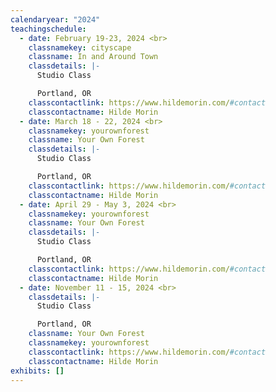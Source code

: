 ```yaml
---
calendaryear: "2024"
teachingschedule:
  - date: February 19-23, 2024 <br>
    classnamekey: cityscape
    classname: In and Around Town
    classdetails: |-
      Studio Class

      Portland, OR
    classcontactlink: https://www.hildemorin.com/#contact
    classcontactname: Hilde Morin
  - date: March 18 - 22, 2024 <br>
    classnamekey: yourownforest
    classname: Your Own Forest
    classdetails: |-
      Studio Class

      Portland, OR
    classcontactlink: https://www.hildemorin.com/#contact
    classcontactname: Hilde Morin
  - date: April 29 - May 3, 2024 <br>
    classnamekey: yourownforest
    classname: Your Own Forest
    classdetails: |-
      Studio Class

      Portland, OR
    classcontactlink: https://www.hildemorin.com/#contact
    classcontactname: Hilde Morin
  - date: November 11 - 15, 2024 <br>
    classdetails: |-
      Studio Class

      Portland, OR
    classname: Your Own Forest
    classnamekey: yourownforest
    classcontactlink: https://www.hildemorin.com/#contact
    classcontactname: Hilde Morin
exhibits: []
---
```

